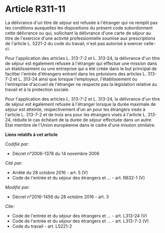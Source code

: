 # Article R311-11

La délivrance d'un titre de séjour est refusée à l'étranger qui ne remplit pas les conditions auxquelles les dispositions du
présent code subordonnent cette délivrance ou qui, sollicitant la délivrance d'une carte de séjour au titre de l'exercice
d'une activité professionnelle soumise aux prescriptions de l'article L. 5221-2 du code du travail, n'est pas autorisé à
exercer celle-ci. 

Pour l'application des articles L. 313-7-2 et L. 313-24, la délivrance d'un titre de séjour est également refusée à
l'étranger qui effectue une mission dans un établissement ou une entreprise qui a été créée dans le but principal de
faciliter l'entrée d'étrangers entrant dans les prévisions des articles L. 313-7-2 et L. 313-24 ainsi que lorsque
l'employeur, l'établissement ou l'entreprise d'accueil de l'étranger ne respecte pas la législation relative au travail et à
la protection sociale. 

Pour l'application des articles L. 313-7-2 et L. 313-24, la délivrance d'un titre de séjour est également refusée à
l'étranger lorsque la durée maximale de séjour est atteinte, respectivement d'un an pour les étrangers visés à l'article L.
313-7-2 et de trois ans pour les étrangers visés à l'article L. 313-24, réduite le cas échéant de la durée de séjour
effectuée dans un autre Etat membre de l'Union européenne dans le cadre d'une mission similaire.

**Liens relatifs à cet article**

_Codifié par_:

  - Décret n°2006-1378 du 14 novembre 2006

_Cité par_:

  - Arrêté du 28 octobre 2016 - art. 5 (V)
  - Code de l'entrée et du séjour des étrangers et ... - art. R832-1 (V)

_Modifié par_:

  - Décret n°2016-1456 du 28 octobre 2016 - art. 3

_Cite_:

  - Code de l'entrée et du séjour des étrangers et ... - art. L313-24 (V)
  - Code de l'entrée et du séjour des étrangers et ... - art. L313-7-2 (V)
  - Code du travail - art. L5221-2
